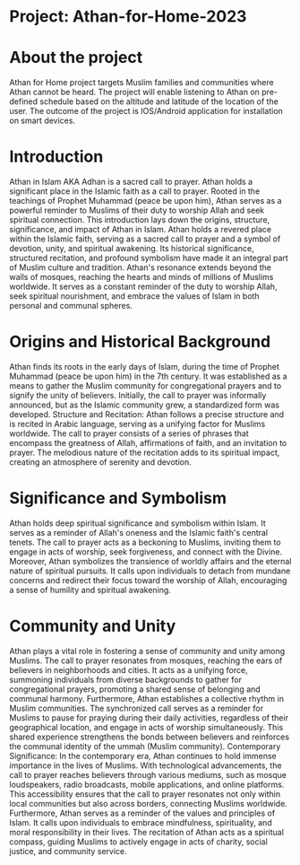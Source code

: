 # Project: Athan-for-Home-2023
# About the project
Athan for Home project targets Muslim families and communities where Athan cannot be heard. The project will enable listening to Athan on pre-defined schedule based on the altitude and latitude of the location of the user. The outcome of the project is IOS/Android application for installation on smart devices.
# Introduction
Athan in Islam AKA Adhan is a sacred call to prayer. Athan holds a significant place in the Islamic faith as a call to prayer. Rooted in the teachings of Prophet Muhammad (peace be upon him), Athan serves as a powerful reminder to Muslims of their duty to worship Allah and seek spiritual connection. This introduction lays down the origins, structure, significance, and impact of Athan in Islam. Athan holds a revered place within the Islamic faith, serving as a sacred call to prayer and a symbol of devotion, unity, and spiritual awakening. Its historical significance, structured recitation, and profound symbolism have made it an integral part of Muslim culture and tradition. Athan's resonance extends beyond the walls of mosques, reaching the hearts and minds of millions of Muslims worldwide. It serves as a constant reminder of the duty to worship Allah, seek spiritual nourishment, and embrace the values of Islam in both personal and communal spheres.
# Origins and Historical Background
Athan finds its roots in the early days of Islam, during the time of Prophet Muhammad (peace be upon him) in the 7th century. It was established as a means to gather the Muslim community for congregational prayers and to signify the unity of believers. Initially, the call to prayer was informally announced, but as the Islamic community grew, a standardized form was developed.
Structure and Recitation: Athan follows a precise structure and is recited in Arabic language, serving as a unifying factor for Muslims worldwide. The call to prayer consists of a series of phrases that encompass the greatness of Allah, affirmations of faith, and an invitation to prayer. The melodious nature of the recitation adds to its spiritual impact, creating an atmosphere of serenity and devotion.
# Significance and Symbolism
Athan holds deep spiritual significance and symbolism within Islam. It serves as a reminder of Allah's oneness and the Islamic faith's central tenets. The call to prayer acts as a beckoning to Muslims, inviting them to engage in acts of worship, seek forgiveness, and connect with the Divine.
Moreover, Athan symbolizes the transience of worldly affairs and the eternal nature of spiritual pursuits. It calls upon individuals to detach from mundane concerns and redirect their focus toward the worship of Allah, encouraging a sense of humility and spiritual awakening.
# Community and Unity
Athan plays a vital role in fostering a sense of community and unity among Muslims. The call to prayer resonates from mosques, reaching the ears of believers in neighborhoods and cities. It acts as a unifying force, summoning individuals from diverse backgrounds to gather for congregational prayers, promoting a shared sense of belonging and communal harmony.
Furthermore, Athan establishes a collective rhythm in Muslim communities. The synchronized call serves as a reminder for Muslims to pause for praying during their daily activities, regardless of their geographical location, and engage in acts of worship simultaneously. This shared experience strengthens the bonds between believers and reinforces the communal identity of the ummah (Muslim community).
Contemporary Significance: In the contemporary era, Athan continues to hold immense importance in the lives of Muslims. With technological advancements, the call to prayer reaches believers through various mediums, such as mosque loudspeakers, radio broadcasts, mobile applications, and online platforms. This accessibility ensures that the call to prayer resonates not only within local communities but also across borders, connecting Muslims worldwide.
Furthermore, Athan serves as a reminder of the values and principles of Islam. It calls upon individuals to embrace mindfulness, spirituality, and moral responsibility in their lives. The recitation of Athan acts as a spiritual compass, guiding Muslims to actively engage in acts of charity, social justice, and community service.
